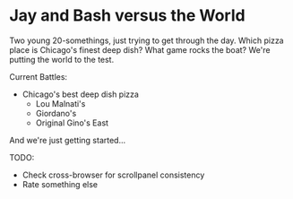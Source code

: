 # Jay and Bash versus the World

Two young 20-somethings, just trying to get through the day. Which pizza place is Chicago's finest deep dish? What game rocks the boat? We're putting the world to the test.

Current Battles:

- Chicago's best deep dish pizza
    * Lou Malnati's
    * Giordano's
    * Original Gino's East

And we're just getting started...

TODO:

- Check cross-browser for scrollpanel consistency
- Rate something else
